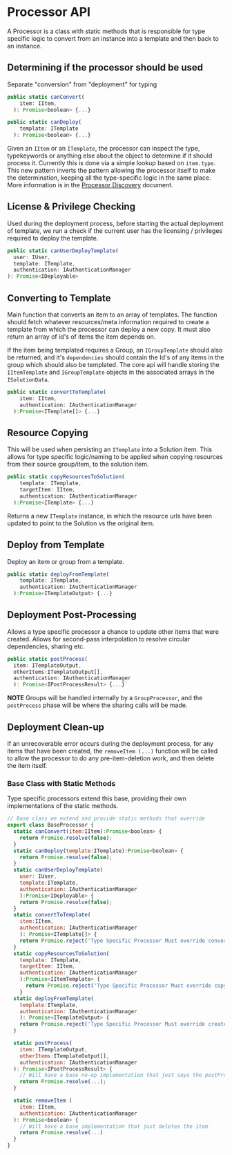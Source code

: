 # Processor API

A Processor is a class with static methods that is responsible for type specific logic to convert from an instance into a template and then back to an instance.

## Determining if the processor should be used

Separate "conversion" from "deployment" for typing

```js
public static canConvert(
    item: IItem,
  ): Promise<boolean> {...}

public static canDeploy(
    template: ITemplate
  ): Promise<boolean> {...}
```

Given an `IItem` or an `ITemplate`, the processor can inspect the type, typekeywords or anything else about the object to determine if it should process it. Currently this is done via a simple lookup based on `item.type`. This new pattern inverts the pattern allowing the processor itself to make the determination, keeping all the type-specific logic in the same place. More information is in the [Processor Discovery](./processor-discovery.md) document.


## License & Privilege Checking

Used during the deployment process, before starting the actual deployment of template, we run a check if the current user has the licensing / privileges required to deploy the template. 

```js
public static canUserDeployTemplate(
  user: IUser,
  template: ITemplate,
  authentication: IAuthenticationManager
): Promise<IDeployable>
```

## Converting to Template
Main function that converts an item to an array of templates. The function should fetch whatever resources/meta information required to create a template from which the processor can deploy a new copy. It must also return an array of id's of items the item depends on. 

If the item being templated requires a Group, an `IGroupTemplate` should also be returned, and it's `dependencies` should contain the Id's of any items in the group which should also be templated. The core api will handle storing the `IItemTemplate` and `IGroupTemplate` objects in the associated arrays in the `ISolutionData`.

```js
public static convertToTemplate(
    item: IItem,
    authentication: IAuthenticationManager
  ):Promise<ITemplate[]> {...}
```

## Resource Copying

This will be used when persisting an `ITemplate` into a Solution item. This allows for type specific logic/naming to be applied when copying resources from their source group/item, to the solution item.

```js
public static copyResourcesToSolution(
    template: ITemplate,
    targetItem: IItem,
    authentication: IAuthenticationManager
  ):Promise<ITemplate> {...}
```

Returns a new `ITemplate` instance, in which the resource urls have been updated to point to the Solution vs the original item.

## Deploy from Template

Deploy an item or group from a template.

```js
public static deployFromTemplate(
    template: ITemplate, 
    authentication: IAuthenticationManager
  ):Promise<ITemplateOutput> {...}
```

## Deployment Post-Processing
Allows a type specific processor a chance to update other items that were created. Allows for  second-pass interpolation to resolve circular dependencies, sharing etc.

```js
public static postProcess(
  item: ITemplateOutput, 
  otherItems:ITemplateOutput[], 
  authentication: IAuthenticationManager
  ): Promise<IPostProcessResult> {...}`
```

**NOTE** Groups will be handled internally by a `GroupProcessor`, and the `postProcess` phase will be where the sharing calls will be made.

## Deployment Clean-up
If an unrecoverable error occurs during the deployment process, for any items that have been created, the `removeItem (...)` function will be called to allow the processor to do any pre-item-deletion work, and then delete the item itself.

### Base Class with Static Methods
Type specific processors extend this base, providing their own implementations of the static methods.

```js
// Base class we extend and provide static methods that override
export class BaseProcessor {
  static canConvert(item:IItem):Promise<boolean> {
    return Promise.resolve(false);
  }
  static canDeploy(template:ITemplate):Promise<boolean> {
    return Promise.resolve(false);
  }
  static canUserDeployTemplate(
    user: IUser,
    template:ITemplate,
    authentication: IAuthenticationManager
    ):Promise<IDeployable> {
    return Promise.resolve(false);
  }
  static convertToTemplate(
    item:IItem, 
    authentication: IAuthenticationManager
    ): Promise<ITemplate[]> {
    return Promise.reject('Type Specific Processor Must override convertToTemplate()');
  }
  static copyResourcesToSolution(
    template: ITemplate,
    targetItem: IItem,
    authentication: IAuthenticationManager
    ):Promise<IItemTemplate> {
      return Promise.reject('Type Specific Processor Must override copyResourcesToSolution()');
    }
  static deployFromTemplate(
    template:ITemplate,
    authentication: IAuthenticationManager
    ): Promise<ITemplateOutput> {
    return Promise.reject('Type Specific Processor Must override createFromTemplate()');
  }

  static postProcess(
    item: ITemplateOutput, 
    otherItems:ITemplateOutput[], 
    authentication: IAuthenticationManager
  ): Promise<IPostProcessResult> {
    // Will have a base no-op implementation that just says the postProcess was skipped
    return Promise.resolve(...);
  }

  static removeItem (
    item: IItem,
    authentication: IAuthenticationManager
  ): Promise<boolean> {
    // Will have a base implementation that just deletes the item
    return Promise.resolve(...)
  }
}
```